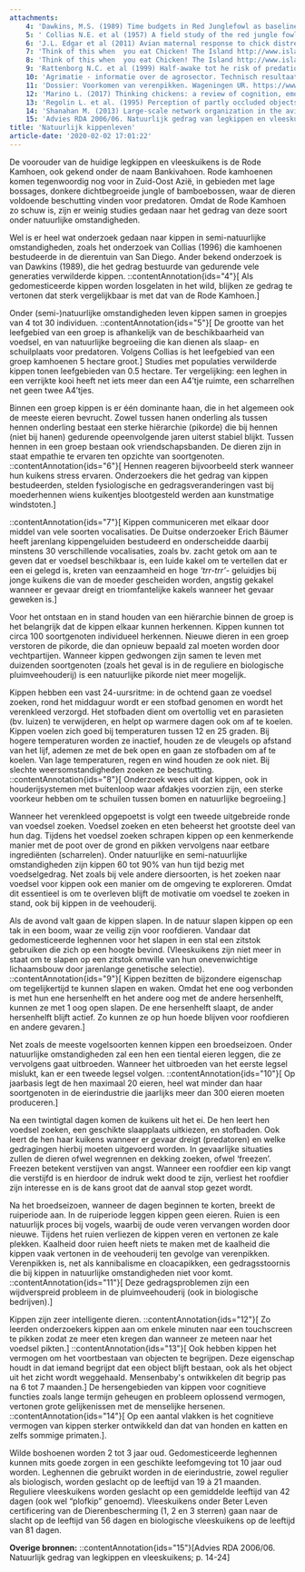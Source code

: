 ```yaml
---
attachments:
    4: 'Dawkins, M.S. (1989) Time budgets in Red Junglefowl as baseline for the assesment of welfare in domestic fowl. Applied Animal Behaviour Science 24; p. 77-80'
    5: ' Collias N.E. et al (1957) A field study of the red jungle fowl in North-Central India. Condor 69 (4); p. 363'
    6: 'J.L. Edgar et al (2011) Avian maternal response to chick distress. Proceedings Biological sciences 278 (1721); p. 3129-3134'
    7: 'Think of this when  you eat Chicken! The Island http://www.island.lk/2007/04/19/features2.html '
    8: 'Think of this when  you eat Chicken! The Island http://www.island.lk/2007/04/19/features2.html '
    9: 'Rattenborg N.C. et al (1999) Half-awake tot he risk of predation. Nature 397; p. 397-398 '
    10: 'Agrimatie - informatie over de agrosector. Technisch resultaat leghennenbedrijven.  https://www.agrimatie.nl/binternet.aspx?ID=24&amp;bedrijfstype=9 '
    11: 'Dossier: Voorkomen van verenpikken. Wageningen UR. https://www.wur.nl/nl/Dossiers/dossier/Voorkomen-van-verenpikken.htm   \n'
    12: 'Marino L. (2017) Thinking chickens: a review of cognition, emotion, and behavior in the domestic chicken. Animal cognition 20; 127-147 '
    13: 'Regolin L. et al. (1995) Perception of partly occluded objects by young chicks. Perception &amp; Psychophysics 57 (7); 971-976'
    14: 'Shanahan M. (2013) Large-scale network organization in the avian forebrain: a connectivity matrix and theoretical analysis.  Frontiers in Computational Neuroscience 7 (89); p. 1-17 '
    15: 'Advies RDA 2006/06. Natuurlijk gedrag van legkippen en vleeskuikens; p. 14-24  https://www.rda.nl/publicaties/zienswijzen/2006/08/21/natuurlijk-gedrag-van-legkippen-en-vleeskuikens '
title: 'Natuurlijk kippenleven'
article-date: '2020-02-02 17:01:22'
---
```


De voorouder van de huidige legkippen en vleeskuikens is de Rode Kamhoen, ook gekend onder de naam Bankivahoen. Rode kamhoenen komen tegenwoordig nog voor in Zuid-Oost Azië, in gebieden met lage bossages, donkere dichtbegroeide jungle of bamboebossen, waar de dieren voldoende beschutting vinden voor predatoren. Omdat de Rode Kamhoen zo schuw is, zijn er weinig studies gedaan naar het gedrag van deze soort onder natuurlijke omstandigheden.

 Wel is er heel wat onderzoek gedaan naar kippen in semi-natuurlijke omstandigheden, zoals het onderzoek van Collias (1996) die kamhoenen bestudeerde in de dierentuin van San Diego. Ander bekend onderzoek is van Dawkins (1989), die het gedrag bestuurde van gedurende vele generaties verwilderde kippen. ::contentAnnotation{ids="4"}[ Als gedomesticeerde kippen worden losgelaten in het wild, blijken ze gedrag te vertonen dat sterk vergelijkbaar is met dat van de Rode Kamhoen.]

Onder (semi-)natuurlijke omstandigheden leven kippen samen in groepjes van 4 tot 30 individuen. ::contentAnnotation{ids="5"}[ De grootte van het leefgebied van een groep is afhankelijk van de beschikbaarheid van voedsel, en van natuurlijke begroeiing die kan dienen als slaap- en schuilplaats voor predatoren. Volgens Collias is het leefgebied van een groep kamhoenen 5 hectare groot.] Studies met populaties verwilderde kippen tonen leefgebieden van 0.5 hectare. Ter vergelijking: een leghen in een verrijkte kooi heeft net iets meer dan een A4’tje ruimte, een scharrelhen net geen twee A4’tjes.

Binnen een groep kippen is er één dominante haan, die in het algemeen ook de meeste eieren bevrucht. Zowel tussen hanen onderling als tussen hennen onderling bestaat een sterke hiërarchie (pikorde) die bij hennen (niet bij hanen) gedurende opeenvolgende jaren uiterst stabiel blijkt. Tussen hennen in een groep bestaan ook vriendschapsbanden. De dieren zijn in staat empathie te ervaren ten opzichte van soortgenoten. ::contentAnnotation{ids="6"}[ Hennen reageren bijvoorbeeld sterk wanneer hun kuikens stress ervaren. Onderzoekers die het gedrag van kippen bestudeerden, stelden fysiologische en gedragsveranderingen vast bij moederhennen wiens kuikentjes blootgesteld werden aan kunstmatige windstoten.]

::contentAnnotation{ids="7"}[ Kippen communiceren met elkaar door middel van vele soorten vocalisaties. De Duitse onderzoeker Erich Bäumer heeft jarenlang kippengeluiden bestudeerd en onderscheidde daarbij minstens 30 verschillende vocalisaties, zoals bv. zacht getok om aan te geven dat er voedsel beschikbaar is, een luide kakel om te vertellen dat er een ei gelegd is, kreten van eenzaamheid en hoge *‘trr-trr’*- geluidjes bij jonge kuikens die van de moeder gescheiden worden, angstig gekakel wanneer er gevaar dreigt en triomfantelijke kakels wanneer het gevaar geweken is.]

Voor het ontstaan en in stand houden van een hiërarchie binnen de groep is het belangrijk dat de kippen elkaar kunnen herkennen. Kippen kunnen tot circa 100 soortgenoten individueel herkennen. Nieuwe dieren in een groep verstoren de pikorde, die dan opnieuw bepaald zal moeten worden door vechtpartijen. Wanneer kippen gedwongen zijn samen te leven met duizenden soortgenoten (zoals het geval is in de reguliere en biologische pluimveehouderij) is een natuurlijke pikorde niet meer mogelijk.

Kippen hebben een vast 24-uursritme: in de ochtend gaan ze voedsel zoeken, rond het middaguur wordt er een stofbad genomen en wordt het verenkleed verzorgd. Het stofbaden dient om overtollig vet en parasieten (bv. luizen) te verwijderen, en helpt op warmere dagen ook om af te koelen. Kippen voelen zich goed bij temperaturen tussen 12 en 25 graden. Bij hogere temperaturen worden ze inactief, houden ze de vleugels op afstand van het lijf, ademen ze met de bek open en gaan ze stofbaden om af te koelen. Van lage temperaturen, regen en wind houden ze ook niet. Bij slechte weersomstandigheden zoeken ze beschutting. ::contentAnnotation{ids="8"}[ Onderzoek wees uit dat kippen, ook in houderijsystemen met buitenloop waar afdakjes voorzien zijn, een sterke voorkeur hebben om te schuilen tussen bomen en natuurlijke begroeiing.]

Wanneer het verenkleed opgepoetst is volgt een tweede uitgebreide ronde van voedsel zoeken. Voedsel zoeken en eten beheerst het grootste deel van hun dag. Tijdens het voedsel zoeken schrapen kippen op een kenmerkende manier met de poot over de grond en pikken vervolgens naar eetbare ingrediënten (scharrelen). Onder natuurlijke en semi-natuurlijke omstandigheden zijn kippen 60 tot 90% van hun tijd bezig met voedselgedrag. Net zoals bij vele andere diersoorten, is het zoeken naar voedsel voor kippen ook een manier om de omgeving te exploreren. Omdat dit essentieel is om te overleven blijft de motivatie om voedsel te zoeken in stand, ook bij kippen in de veehouderij.

Als de avond valt gaan de kippen slapen. In de natuur slapen kippen op een tak in een boom, waar ze veilig zijn voor roofdieren. Vandaar dat gedomesticeerde leghennen voor het slapen in een stal een zitstok gebruiken die zich op een hoogte bevind. (Vleeskuikens zijn niet meer in staat om te slapen op een zitstok omwille van hun onevenwichtige lichaamsbouw door jarenlange genetische selectie). ::contentAnnotation{ids="9"}[ Kippen bezitten de bijzondere eigenschap om tegelijkertijd te kunnen slapen en waken. Omdat het ene oog verbonden is met hun ene hersenhelft en het andere oog met de andere hersenhelft, kunnen ze met 1 oog open slapen. De ene hersenhelft slaapt, de ander hersenhelft blijft actief. Zo kunnen ze op hun hoede blijven voor roofdieren en andere gevaren.]

Net zoals de meeste vogelsoorten kennen kippen een broedseizoen. Onder natuurlijke omstandigheden zal een hen een tiental eieren leggen, die ze vervolgens gaat uitbroeden. Wanneer het uitbroeden van het eerste legsel mislukt, kan er een tweede legsel volgen. ::contentAnnotation{ids="10"}[ Op jaarbasis legt de hen maximaal 20 eieren, heel wat minder dan haar soortgenoten in de eierindustrie die jaarlijks meer dan 300 eieren moeten produceren.]

Na een twintigtal dagen komen de kuikens uit het ei. De hen leert hen voedsel zoeken, een geschikte slaapplaats uitkiezen, en stofbaden. Ook leert de hen haar kuikens wanneer er gevaar dreigt (predatoren) en welke gedragingen hierbij moeten uitgevoerd worden. In gevaarlijke situaties zullen de dieren ofwel wegrennen en dekking zoeken, ofwel ‘freezen’. Freezen betekent verstijven van angst. Wanneer een roofdier een kip vangt die verstijfd is en hierdoor de indruk wekt dood te zijn, verliest het roofdier zijn interesse en is de kans groot dat de aanval stop gezet wordt.

Na het broedseizoen, wanneer de dagen beginnen te korten, breekt de ruiperiode aan. In de ruiperiode leggen kippen geen eieren. Ruien is een natuurlijk proces bij vogels, waarbij de oude veren vervangen worden door nieuwe. Tijdens het ruien verliezen de kippen veren en vertonen ze kale plekken. Kaalheid door ruien heeft niets te maken met de kaalheid die kippen vaak vertonen in de veehouderij ten gevolge van verenpikken. Verenpikken is, net als kannibalisme en cloacapikken, een gedragsstoornis die bij kippen in natuurlijke omstandigheden niet voor komt. ::contentAnnotation{ids="11"}[ Deze gedragsproblemen zijn een wijdverspreid probleem in de pluimveehouderij (ook in biologische bedrijven).]

Kippen zijn zeer intelligente dieren. ::contentAnnotation{ids="12"}[ Zo leerden onderzoekers kippen aan om enkele minuten naar een touchscreen te pikken zodat ze meer eten kregen dan wanneer ze meteen naar het voedsel pikten.] ::contentAnnotation{ids="13"}[ Ook hebben kippen het vermogen om het voortbestaan van objecten te begrijpen. Deze eigenschap houdt in dat iemand begrijpt dat een object blijft bestaan, ook als het object uit het zicht wordt weggehaald. Mensenbaby's ontwikkelen dit begrip pas na 6 tot 7 maanden.] De hersengebieden van kippen voor cognitieve functies zoals lange termijn geheugen en probleem oplossend vermogen, vertonen grote gelijkenissen met de menselijke hersenen. ::contentAnnotation{ids="14"}[ Op een aantal vlakken is het cognitieve vermogen van kippen sterker ontwikkeld dan dat van honden en katten en zelfs sommige primaten.].

Wilde boshoenen worden 2 tot 3 jaar oud. Gedomesticeerde leghennen kunnen mits goede zorgen in een geschikte leefomgeving tot 10 jaar oud worden. Leghennen die gebruikt worden in de eierindustrie, zowel regulier als biologisch, worden geslacht op de leeftijd van 19 à 21 maanden. Reguliere vleeskuikens worden geslacht op een gemiddelde leeftijd van 42 dagen (ook wel “plofkip” genoemd). Vleeskuikens onder Beter Leven certificering van de Dierenbescherming (1, 2 en 3 sterren) gaan naar de slacht op de leeftijd van 56 dagen en biologische vleeskuikens op de leeftijd van 81 dagen.

**Overige bronnen:** ::contentAnnotation{ids="15"}[Advies RDA 2006/06. Natuurlijk gedrag van legkippen en vleeskuikens; p. 14-24]